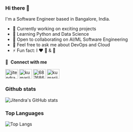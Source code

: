 ### Hi there 👋

I'm a Software Engineer based in Bangalore, India.

- 🔭 Currently working on exciting projects
- 🌱 Learning Python and Data Science
- 👯 Open to collaborating on AI/ML Software Engineering
- 💬 Feel free to ask me about DevOps and Cloud
- ⚡ Fun fact: I ❤️ 🏸 & 🏏

🔗 &nbsp;**Connect with me**
<p align="left">
<a href="https://twitter.com/jitendrakr0201" target="blank"><img align="center" src="https://raw.githubusercontent.com/rahuldkjain/github-profile-readme-generator/master/src/images/icons/Social/twitter.svg" alt="jitendrakr0201" height="30" width="40" /></a>
<a href="https://linkedin.com/in/kumarjitu21" target="blank"><img align="center" src="https://raw.githubusercontent.com/rahuldkjain/github-profile-readme-generator/master/src/images/icons/Social/linked-in-alt.svg" alt="kumarjitu21" height="30" width="40" /></a>
<a href="https://stackoverflow.com/users/6876862" target="blank"><img align="center" src="https://raw.githubusercontent.com/rahuldkjain/github-profile-readme-generator/master/src/images/icons/Social/stack-overflow.svg" alt="6876862" height="30" width="40" /></a>
<a href="https://dev.to/kumarjitu21" target="blank"><img align="center" src="https://cdn.jsdelivr.net/npm/simple-icons@3.0.1/icons/dev-dot-to.svg" alt="kumarjitu21" height="30" width="40" /></a>

<!---
📊 &nbsp;**This week I spent my time on**

![Wakatime stats](https://github-readme-stats-taupe-two.vercel.app/api/wakatime?username=kumarjitu21&hide_title=true&hide_border=true&langs_count=5&bg_color=00000000&text_color=777)

--->

### Github stats

![Jitendra's GitHub stats](https://github-readme-stats.vercel.app/api?username=kumarjitu21&show_icons=true&theme=radical)

### Top Languages

![Top Langs](https://github-readme-stats.vercel.app/api/top-langs/?username=kumarjitu21&layout=compact)
